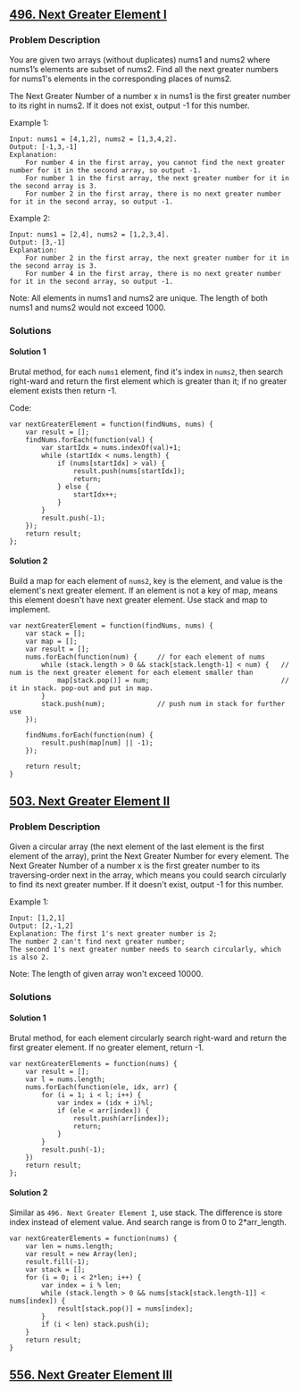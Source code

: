 ## [496. Next Greater Element I](https://leetcode.com/problems/next-greater-element-i/#/description)
### Problem Description

You are given two arrays (without duplicates) nums1 and nums2 where nums1’s elements are subset of nums2. Find all the next greater numbers for nums1's elements in the corresponding places of nums2.

The Next Greater Number of a number x in nums1 is the first greater number to its right in nums2. If it does not exist, output -1 for this number.

Example 1:
```
Input: nums1 = [4,1,2], nums2 = [1,3,4,2].
Output: [-1,3,-1]
Explanation:
    For number 4 in the first array, you cannot find the next greater number for it in the second array, so output -1.
    For number 1 in the first array, the next greater number for it in the second array is 3.
    For number 2 in the first array, there is no next greater number for it in the second array, so output -1.
```

Example 2:
```
Input: nums1 = [2,4], nums2 = [1,2,3,4].
Output: [3,-1]
Explanation:
    For number 2 in the first array, the next greater number for it in the second array is 3.
    For number 4 in the first array, there is no next greater number for it in the second array, so output -1.
```

Note:
All elements in nums1 and nums2 are unique.
The length of both nums1 and nums2 would not exceed 1000.

### Solutions
#### Solution 1

Brutal method, for each `nums1` element, find it's index in `nums2`, then search right-ward and return the first element which is greater than it; if no greater element exists then return -1.

Code:
  ```
  var nextGreaterElement = function(findNums, nums) {
      var result = [];
      findNums.forEach(function(val) {
          var startIdx = nums.indexOf(val)+1;
          while (startIdx < nums.length) {
              if (nums[startIdx] > val) {
                  result.push(nums[startIdx]);
                  return;
              } else {
                  startIdx++;
              }
          }
          result.push(-1);
      });
      return result;
  };
  ```
  
#### Solution 2

Build a map for each element of `nums2`, key is the element, and value is the element's next greater element.
If an element is not a key of map, means this element doesn't have next greater element.
Use stack and map to implement.

```
var nextGreaterElement = function(findNums, nums) {
    var stack = [];
    var map = [];
    var result = [];
    nums.forEach(function(num) {     // for each element of nums
        while (stack.length > 0 && stack[stack.length-1] < num) {   // num is the next greater element for each element smaller than 
            map[stack.pop()] = num;                                 // it in stack. pop-out and put in map.
        }
        stack.push(num);             // push num in stack for further use
    });
    
    findNums.forEach(function(num) {
        result.push(map[num] || -1);
    });
    
    return result;
}
```

## [503. Next Greater Element II](https://leetcode.com/problems/next-greater-element-ii/#/description)
### Problem Description

Given a circular array (the next element of the last element is the first element of the array), print the Next Greater Number for every element. The Next Greater Number of a number x is the first greater number to its traversing-order next in the array, which means you could search circularly to find its next greater number. If it doesn't exist, output -1 for this number.

Example 1:
```
Input: [1,2,1]
Output: [2,-1,2]
Explanation: The first 1's next greater number is 2; 
The number 2 can't find next greater number; 
The second 1's next greater number needs to search circularly, which is also 2.
```
Note: The length of given array won't exceed 10000.

### Solutions
#### Solution 1

Brutal method, for each element circularly search right-ward and return the first greater element. If no greater element, return -1.
```
var nextGreaterElements = function(nums) {
    var result = [];
    var l = nums.length;
    nums.forEach(function(ele, idx, arr) {
        for (i = 1; i < l; i++) {
            var index = (idx + i)%l;
            if (ele < arr[index]) {
                result.push(arr[index]);
                return;
            }
        }
        result.push(-1);
    })
    return result;
};
```

#### Solution 2

Similar as `496. Next Greater Element I`, use stack. The difference is store index instead of element value.
And search range is from 0 to 2*arr_length.

```
var nextGreaterElements = function(nums) {
    var len = nums.length;
    var result = new Array(len);
    result.fill(-1);
    var stack = [];
    for (i = 0; i < 2*len; i++) {
        var index = i % len;
        while (stack.length > 0 && nums[stack[stack.length-1]] < nums[index]) {
            result[stack.pop()] = nums[index];
        }
        if (i < len) stack.push(i);
    }
    return result;
}
```

## [556. Next Greater Element III](https://leetcode.com/problems/next-greater-element-iii/#/description)
